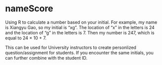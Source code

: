 # nameScore
Using R to calculate a number based on your initial. For example, my name is Xiangyu Gao, so my initial is “xg”. The location of “x” in the letters is 24 and the location of “g” in the letters is 7. Then my number is 247, which is equal to 24 × 10 + 7. 

This can be used for University instructors to create personlized question/assignment for students. If you encounter the same initials, you can further combine with the student ID.
